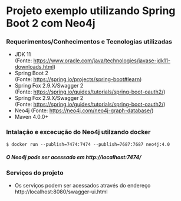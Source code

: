 # Projeto exemplo utilizando Spring Boot 2 com Neo4j

### Requerimentos/Conhecimentos e Tecnologias utilizadas
* JDK 11   
   (Fonte: https://www.oracle.com/java/technologies/javase-jdk11-downloads.html)
* Spring Boot 2   
   (Fonte: https://spring.io/projects/spring-boot#learn)
* Spring Fox 2.9.X/Swagger 2   
   (Fonte: https://spring.io/guides/tutorials/spring-boot-oauth2/)
* Spring Fox 2.9.X/Swagger 2   
   (Fonte: https://spring.io/guides/tutorials/spring-boot-oauth2/)
* Neo4j
    (Fonte: https://neo4j.com/neo4j-graph-database/)
* Maven 4.0.0+

 ### Intalação e excecução do Neo4j utilzando docker
 

```bashh
$ docker run --publish=7474:7474 --publish=7687:7687 neo4j:4.0
 ```

##### O Neo4j pode ser acessado em http://localhost:7474/

### Serviços do projeto
* Os serviços podem ser acessados através do endereço http://localhost:8080/swagger-ui.html
